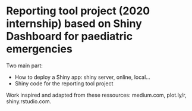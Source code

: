 # Reporting tool project (2020 internship) based on Shiny Dashboard for paediatric emergencies

Two main part:
- How to deploy a Shiny app: shiny server, online, local...
- Shiny code for the reporting tool project

Work inspired and adapted from these ressources: medium.com, plot.ly/r, shiny.rstudio.com.
